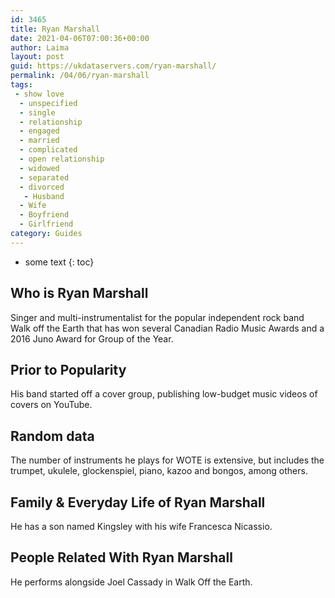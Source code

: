 ```yaml
---
id: 3465
title: Ryan Marshall
date: 2021-04-06T07:00:36+00:00
author: Laima
layout: post
guid: https://ukdataservers.com/ryan-marshall/
permalink: /04/06/ryan-marshall
tags:
 - show love
  - unspecified
  - single
  - relationship
  - engaged
  - married
  - complicated
  - open relationship
  - widowed
  - separated
  - divorced
   - Husband
  - Wife
  - Boyfriend
  - Girlfriend
category: Guides
---
```


* some text
{: toc}


## Who is Ryan Marshall
                  
                  
                  
Singer and multi-instrumentalist for the popular independent rock band Walk off the Earth that has won several Canadian Radio Music Awards and a 2016 Juno Award for Group of the Year.
                  
              
            
              
            
                
                
                
## Prior to Popularity
                  
                  
                  
His band started off a cover group, publishing low-budget music videos of covers on YouTube.
                  
              
            
              
            
                
                
                
## Random data
                  
                  
                  
The number of instruments he plays for WOTE is extensive, but includes the trumpet, ukulele, glockenspiel, piano, kazoo and bongos, among others.
                  
              
            
              
            
                
                
                
## Family & Everyday Life of Ryan Marshall
                  
                  
                  
He has a son named Kingsley with his wife Francesca Nicassio.
                  
              
            
              
            
                
                
                
## People Related With Ryan Marshall
                  
                  
                  
He performs alongside Joel Cassady in Walk Off the Earth.
                  
              
            
              
            
                
              
            
              
              
            
            
              
            
          
          
          